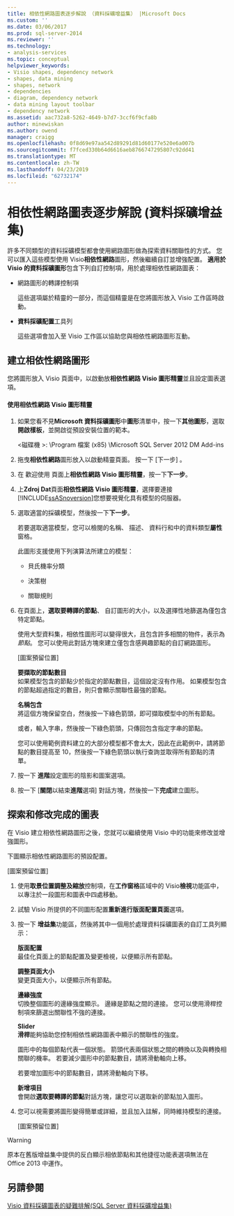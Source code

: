 ```yaml
---
title: 相依性網路圖表逐步解說 （資料採礦增益集） |Microsoft Docs
ms.custom: ''
ms.date: 03/06/2017
ms.prod: sql-server-2014
ms.reviewer: ''
ms.technology:
- analysis-services
ms.topic: conceptual
helpviewer_keywords:
- Visio shapes, dependency network
- shapes, data mining
- shapes, network
- dependencies
- diagram, dependency network
- data mining layout toolbar
- dependency network
ms.assetid: aac732a8-5262-4649-b7d7-3ccf6f9cfa8b
author: minewiskan
ms.author: owend
manager: craigg
ms.openlocfilehash: 0f8d69e97aa542d89291d81d60177e520e6a007b
ms.sourcegitcommit: f7fced330b64d6616aeb8766747295807c92dd41
ms.translationtype: MT
ms.contentlocale: zh-TW
ms.lasthandoff: 04/23/2019
ms.locfileid: "62732174"
---
```

# <a name="dependency-network-diagram-walkthrough-data-mining-add-ins"></a>相依性網路圖表逐步解說 (資料採礦增益集)
  許多不同類型的資料採礦模型都會使用網路圖形做為探索資料關聯性的方式。 您可以匯入這些模型使用 Visio**相依性網路**圖形，然後繼續自訂並增強配置。 **適用於 Visio 的資料採礦圖形**包含下列自訂控制項，用於處理相依性網路圖表：  
  
-   網路圖形的轉譯控制項  
  
     這些選項屬於精靈的一部分，而這個精靈是在您將圖形放入 Visio 工作區時啟動。  
  
-   **資料採礦配置**工具列  
  
     這些選項會加入至 Visio 工作區以協助您與相依性網路圖形互動。  
  
## <a name="build-a-dependency-network-graph"></a>建立相依性網路圖形  
 您將圖形放入 Visio 頁面中，以啟動放**相依性網路 Visio 圖形精靈**並且設定圖表選項。  
  
#### <a name="use-the-dependency-net-visio-shape-wizard"></a>使用相依性網路 Visio 圖形精靈  
  
1.  如果您看不見**Microsoft 資料採礦圖形**中**圖形**清單中，按一下**其他圖形**，選取**開啟樣板**，並開啟從預設安裝位置的範本。  
  
     \<磁碟機 >: \Program 檔案 (x85) \Microsoft SQL Server 2012 DM Add-ins  
  
2.  拖曳**相依性網路**圖形放入以啟動精靈頁面。 按一下 [下一步] 。  
  
3.  在 歡迎使用 頁面上**相依性網路 Visio 圖形精靈**，按一下**下一步**。  
  
4.  上**Zdroj Dat**頁面**相依性網路 Visio 圖形精靈**，選擇要連接[!INCLUDE[ssASnoversion](../includes/ssasnoversion-md.md)]您想要視覺化具有模型的伺服器。  
  
5.  選取適當的採礦模型，然後按一下**下一步**。  
  
     若要選取適當模型，您可以檢閱的名稱、 描述、 資料行和中的資料類型**屬性**窗格。  
  
     此圖形支援使用下列演算法所建立的模型：  
  
    -   貝氏機率分類  
  
    -   決策樹  
  
    -   關聯規則  
  
6.  在頁面上，**選取要轉譯的節點**、 自訂圖形的大小，以及選擇性地篩選為僅包含特定節點。  
  
     使用大型資料集，相依性圖形可以變得很大，且包含許多相關的物件，表示為*節點*。 您可以使用此對話方塊來建立僅包含感興趣節點的自訂網路圖形。  
  
     [圖案預留位置]  
  
     **要擷取的節點數目**  
     如果模型包含的節點少於指定的節點數目，這個設定沒有作用。 如果模型包含的節點超過指定的數目，則只會顯示關聯性最強的節點。  
  
     **名稱包含**  
     將這個方塊保留空白，然後按一下綠色箭頭，即可擷取模型中的所有節點。  
  
     或者，輸入字串，然後按一下綠色箭頭，只傳回包含指定字串的節點。  
  
     您可以使用範例資料建立的大部分模型都不會太大，因此在此範例中，請將節點的數目提高至 10，然後按一下綠色箭頭以執行查詢並取得所有節點的清單。  
  
7.  按一下 **進階**設定圖形的陰影和圖案選項。  
  
8.  按一下 [**關閉**以結束**進階**選項] 對話方塊，然後按一下**完成**建立圖形。  
  
## <a name="explore-and-modify-the-finished-diagram"></a>探索和修改完成的圖表  
 在 Visio 建立相依性網路圖形之後，您就可以繼續使用 Visio 中的功能來修改並增強圖形。  
  
 下圖顯示相依性網路圖形的預設配置。  
  
 [圖案預留位置]  
  
1.  使用**取景位置調整及縮放**控制項，在**工作窗格**區域中的 Visio**檢視**功能區中，以專注於一段圖形和圖表中四處移動。  
  
2.  試驗 Visio 所提供的不同圖形配置**重新進行版面配置頁面**選項。  
  
3.  按一下 **增益集**功能區，然後將其中一個用於處理資料採礦圖表的自訂工具列顯示：  
  
     **版面配置**  
     最佳化頁面上的節點配置及變更檢視，以便顯示所有節點。  
  
     **調整頁面大小**  
     變更頁面大小，以便顯示所有節點。  
  
     **邊緣強度**  
     切換整個圖形的邊緣強度顯示。 邊緣是節點之間的連接。 您可以使用滑桿控制項來篩選出關聯性不強的連接。  
  
     **Slider**  
     **滑桿**能夠協助您控制相依性網路圖表中顯示的關聯性的強度。  
  
     圖形中的每個節點代表一個狀態。 箭頭代表兩個狀態之間的轉換以及與轉換相關聯的機率。 若要減少圖形中的節點數目，請將滑動軸向上移。  
  
     若要增加圖形中的節點數目，請將滑動軸向下移。  
  
     **新增項目**  
     會開啟**選取要轉譯的節點**對話方塊，讓您可以選取新的節點加入圖形。  
  
4.  您可以視需要將圖形變得簡單或詳細，並且加入註解，同時維持模型的連接。  
  
     [圖案預留位置]  
  
> [!WARNING]  
>  原本在舊版增益集中提供的反白顯示相依節點和其他捷徑功能表選項無法在 Office 2013 中運作。  
  
## <a name="see-also"></a>另請參閱  
 [Visio 資料採礦圖表的疑難排解&#40;SQL Server 資料採礦增益集&#41;](troubleshooting-visio-data-mining-diagrams-sql-server-data-mining-add-ins.md)  
  
  

